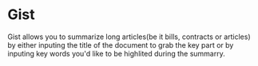 # Gist
Gist allows you to summarize long articles(be it bills, contracts or articles) by either inputing the title of the document to grab the key part or by inputing key words you'd like to be highlited during the summarry.
